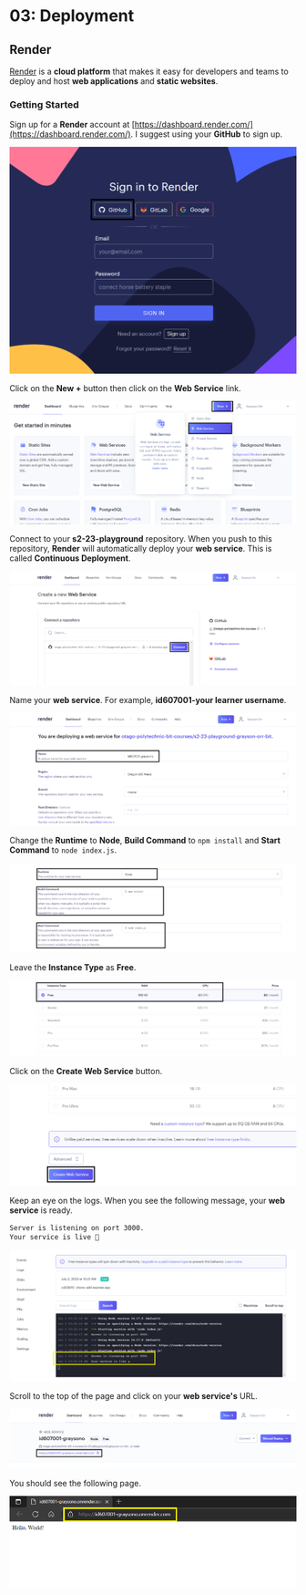 # 03: Deployment

## Render

[Render](https://render.com/) is a **cloud platform** that makes it easy for developers and teams to deploy and host **web applications** and **static websites**.

### Getting Started

Sign up for a **Render** account at [https://dashboard.render.com/](https://dashboard.render.com/). I suggest using your **GitHub** to sign up.

![](<../resources (ignore)/img/03/render-1.PNG>)

Click on the **New +** button then click on the **Web Service** link.

![](<../resources (ignore)/img/03/render-2.PNG>)

Connect to your **s2-23-playground** repository. When you push to this repository, **Render** will automatically deploy your **web service**. This is called **Continuous Deployment**.

![](<../resources (ignore)/img/03/render-3.PNG>)

Name your **web service**. For example, **id607001-your learner username**.

![](<../resources (ignore)/img/03/render-4.PNG>)

Change the **Runtime** to **Node**, **Build Command** to `npm install` and **Start Command** to `node index.js`.

![](<../resources (ignore)/img/03/render-5.PNG>)

Leave the **Instance Type** as **Free**.

![](<../resources (ignore)/img/03/render-6.PNG>)

Click on the **Create Web Service** button.

![](<../resources (ignore)/img/03/render-7.PNG>)

Keep an eye on the logs. When you see the following message, your **web service** is ready.

```bash
Server is listening on port 3000.
Your service is live 🎉
```

![](<../resources (ignore)/img/03/render-8.PNG>)

Scroll to the top of the page and click on your **web service's** URL.

![](<../resources (ignore)/img/03/render-9.PNG>)

You should see the following page.

![](<../resources (ignore)/img/03/render-10.PNG>)